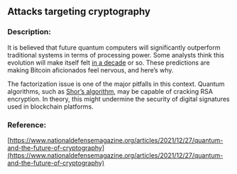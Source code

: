 ## Attacks targeting cryptography

### Description:

It is believed that future quantum computers will significantly outperform traditional systems in terms of processing power. Some analysts think this evolution will make itself felt [in a decade](https://www.forbes.com/sites/amycastor/2017/08/25/why-quantum-computings-threat-to-bitcoin-and-blockchain-is-a-long-way-off/#571ff0ed2882) or so. These predictions are making Bitcoin aficionados feel nervous, and here’s why.

The factorization issue is one of the major pitfalls in this context. Quantum algorithms, such as [Shor’s algorithm](https://en.wikipedia.org/wiki/Shor%27s_algorithm), may be capable of cracking RSA encryption. In theory, this might undermine the security of digital signatures used in blockchain 
platforms.

### Reference:

[https://www.nationaldefensemagazine.org/articles/2021/12/27/quantum-and-the-future-of-cryptography](https://www.nationaldefensemagazine.org/articles/2021/12/27/quantum-and-the-future-of-cryptography)